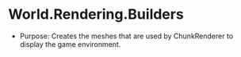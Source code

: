 # World.Rendering.Builders

* Purpose: Creates the meshes that are used by ChunkRenderer to display the game environment. 